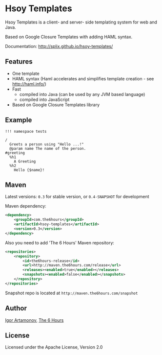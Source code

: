 Hsoy Templates
==============

Hsoy Templates is a client- and server- side templating system for web and Java.

Based on Google Closure Templates with adding HAML syntax.

Documentation: http://splix.github.io/hsoy-templates/

Features
--------

  * One template
  * HAML syntax (Haml accelerates and simplifies template creation - see http://haml.info/)
  * Fast
    * compiled into Java (can be used by any JVM based language)
    * compiled into JavaScript
  * Based on Google Closure Templates library

Example
-------

```haml
!!! namespace tests

/
  Greets a person using "Hello ...!"
  @param name The name of the person.
#greeting
  %h1
    A Greeting
  %h2
    Hello {$name}!
```

Maven
-----

Latest versions: `0.3` for stable version, or `0.4-SNAPSHOT` for development

Maven dependency:
```xml
<dependency>
    <groupId>com.the6hours</groupId>
    <artifactId>hsoy-templates</artifactId>
    <version>0.3</version>
</dependency>
```

Also you need to add 'The 6 Hours' Maven repository:

```xml
<repositories>
    <repository>
        <id>the6hours-release</id>
        <url>http://maven.the6hours.com/release</url>
        <releases><enabled>true</enabled></releases>
        <snapshots><enabled>false</enabled></snapshots>
    </repository>
</repositories>
```

Snapshot repo is located at `http://maven.the6hours.com/snapshot`

Author
------
[Igor Artamonov](http://igorartamonov.com), [The 6 Hours](http://the6hours.com)

License
-------

Licensed under the Apache License, Version 2.0